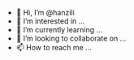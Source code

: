 - 👋 Hi, I’m @hanzili
- 👀 I’m interested in ...
- 🌱 I’m currently learning ...
- 💞️ I’m looking to collaborate on ...
- 📫 How to reach me ...

<!---
hanzili/hanzili is a ✨ special ✨ repository because its `README.md` (this file) appears on your GitHub profile.
You can click the Preview link to take a look at your changes.
--->
